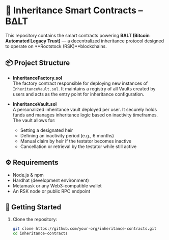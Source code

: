 # 🧾 Inheritance Smart Contracts – BΔLT

This repository contains the smart contracts powering **BΔLT (Bitcoin Automated Legacy Trust)** — a decentralized inheritance protocol designed to operate on **Rootstock (RSK)**blockchains.

## 📦 Project Structure

- **InheritanceFactory.sol**  
  The factory contract responsible for deploying new instances of `InheritanceVault.sol`. It maintains a registry of all Vaults created by users and acts as the entry point for inheritance configuration.

- **InheritanceVault.sol**  
  A personalized inheritance vault deployed per user. It securely holds funds and manages inheritance logic based on inactivity timeframes. The vault allows for:
  - Setting a designated heir
  - Defining an inactivity period (e.g., 6 months)
  - Manual claim by heir if the testator becomes inactive
  - Cancellation or retrieval by the testator while still active

## ⚙️ Requirements

- Node.js & npm
- Hardhat (development environment)
- Metamask or any Web3-compatible wallet
- An RSK node or public RPC endpoint

## 🚀 Getting Started

1. Clone the repository:

   ```bash
   git clone https://github.com/your-org/inheritance-contracts.git
   cd inheritance-contracts